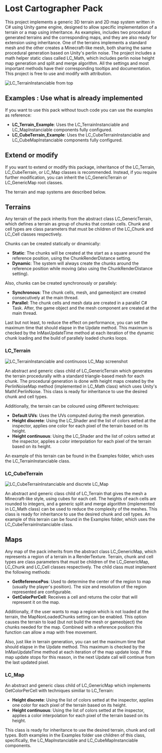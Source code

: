 # Lost Cartographer Pack
This project implements a generic 3D terrain and 2D map system written in C# using Unity game engine, designed to allow specific implementation of a terrain or a map using inheritance.
As examples, includes two procedural generated terrains and the corresponding maps, and they are also ready for extension using inheritance. One of the terrains implements a standard mesh and the other creates a Minecraft-like mesh, both sharing the same procedural generation based on Unity's perlin noise.
The project includes a math helper static class called LC_Math, which includes perlin noise height map generation and split and merge algorithm.
All the settings and most important methods have their corresponding tooltips and documentation.
This project is free to use and modify with attribution.

![LC_TerrainInstanciable from top](https://user-images.githubusercontent.com/47823656/100124319-cbcd0c00-2e7b-11eb-9f12-40b4fdbc1f4d.png)

## Examples : Use what is already implemented
If you want to use this pack without touch code you can use the examples as reference:
* **LC_Terrain_Example**: Uses the LC_TerrainInstanciable and LC_MapInstanciable components fully configured.
* **LC_CubeTerrain_Example**: Uses the LC_CubeTerrainInstanciable and LC_CubeMapInstanciable components fully configured.


## Extend or modify
If you want to extend or modify this package, inheritance of the LC_Terrain, LC_CubeTerrain, or LC_Map classes is recommended.
Instead, if you require further modification, you can inherit the LC_GenericTerrain or LC_GenericMap root classes.

The terrain and map systems are described below.


## Terrains
Any terrain of the pack inherits from the abstract class LC_GenericTerrain, which defines a terrain as group of chunks that contain cells. Chunk and cell types are class parameters that must be children of the LC_Chunk and LC_Cell classes respectively.

Chunks can be created statically or dinamically:
* **Static**: The chunks will be created at the start as a square around the reference position, using the ChunkRenderDistance setting.
* **Dynamic**: The system will always create the chunks around the reference position while moving (also using the ChunkRenderDistance setting).

Also, chunks can be created synchronously or parallely:
* **Synchronous**: The chunk cells, mesh, and gameobject are created consecutively at the main thread.
* **Parallel**: The chunk cells and mesh data are created in a parallel C# Task. After, the game object and the mesh component are created at the main thread.

Last but not least, to reduce the effect on performance, you can set the maximum time that should elapse in the Update method.
This maximum is checked by the InMaxUpdateTime method at each iteration of the dynamic chunk loading and the build of parallely loaded chunks loops.


### LC_Terrain

![LC_TerrainInstanciable and continuoos LC_Map screenshot](https://user-images.githubusercontent.com/47823656/100123133-7a704d00-2e7a-11eb-80e8-81f4779f3395.png)

An abstract and generic class child of LC_GenericTerrain which generates the terrain procedurally with a standard triangle-based mesh for each chunk. The procedural generation is done with height maps created by the PerlinNoiseMap method (implemented in LC_Math class) which uses Unity's Mathf.PerlinNoise.
This class is ready for inheritance to use the desired chunk and cell types.

Additionally, the terrain can be coloured using different techniques:
* **Default UVs**: Uses the UVs computed during the mesh generation.
* **Height discrete**: Using the LC_Shader and the list of colors setted at the inspector, applies one color for each pixel of the terrain based on its height.
* **Height continuous**: Using the LC_Shader and the list of colors setted at the inspector, applies a color interpolation for each pixel of the terrain based on its height.

An example of this terrain can be found in the Examples folder, which uses the LC_TerrainInstanciable class.


### LC_CubeTerrain

![LC_CubeTerrainInstanciable and discrete LC_Map](https://user-images.githubusercontent.com/47823656/100123408-c1f6d900-2e7a-11eb-8924-0396125c37f8.png)

An abstract and generic class child of LC_Terrain that gives the mesh a Minecraft-like style, using cubes for each cell. The heights of each cells are rounded to integers, and a generic split and merge algorithm (implemented in LC_Math class) can be used to reduce the complexity of the meshes.
This class is ready for inheritance to use the desired chunk and cell types.
An example of this terrain can be found in the Examples folder, which uses the LC_CubeTerrainInstanciable class.


## Maps
Any map of the pack inherits from the abstract class LC_GenericMap, which represents a region of a terrain in a RenderTexture. Terrain, chunk and cell types are class parameters that must be children of the LC_GenericMap, LC_Chunk and LC_Cell classes respectively.
The child class must implement the following methods:
* **GetReferencePos**: Used to determine the center of the region to map (usually the player's position). The size and resolution of the region represented are configurable.
* **GetColorPerCell**: Receives a cell and returns the color that will represent it on the map.

Additionally, if the user wants to map a region which is not loaded at the terrain, the MapNonLoadedChunks setting can be enabled. This option causes the terrain to load (but not build the mesh or gameobject) the chunks needed for the map.
Combined with a reference position this function can allow a map with free movement.

Also, just like in terrain generation, you can set the maximum time that should elapse in the Update method. This maximum is checked by the InMaxUpdateTime method at each iteration of the map update loop. If the map update stops for this reason, in the next Update call will continue from the last updated pixel.


### LC_Map
An abstract and generic class child of LC_GenericMap which implements GetColorPerCell with techniques similiar to LC_Terrain:
* **Height discrete**: Using the list of colors setted at the inspector, applies one color for each pixel of the terrain based on its height.
* **Height continuous**: Using the list of colors setted at the inspector, applies a color interpolation for each pixel of the terrain based on its height.

This class is ready for inheritance to use the desired terrain, chunk and cell types.
Both examples in the Examples folder use children of this class, specifically, the LC_MapInstanciable and LC_CubeMapInstanciable components.
